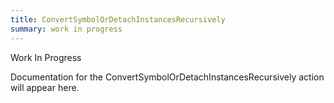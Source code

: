```yaml
---
title: ConvertSymbolOrDetachInstancesRecursively
summary: work in progress
---
```


Work In Progress

Documentation for the ConvertSymbolOrDetachInstancesRecursively action will appear here.
